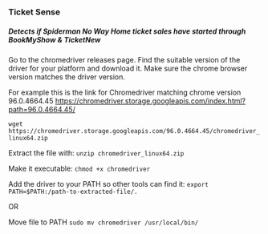 ### Ticket Sense

##### Detects if Spiderman No Way Home ticket sales have started through BookMyShow & TicketNew


Go to the chromedriver releases page. Find the suitable version of the driver for your platform and download it.
Make sure the chrome browser version matches the driver version.

For example this is the link for Chromedriver matching chrome version 96.0.4664.45 
https://chromedriver.storage.googleapis.com/index.html?path=96.0.4664.45/
 
`wget https://chromedriver.storage.googleapis.com/96.0.4664.45/chromedriver_linux64.zip`

Extract the file with:
`unzip chromedriver_linux64.zip`

Make it executable:
`chmod +x chromedriver`

Add the driver to your PATH so other tools can find it:
`export PATH=$PATH:/path-to-extracted-file/.`

OR

Move file to PATH
`sudo mv chromedriver /usr/local/bin/`
